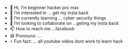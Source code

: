 - 👋 Hi, I’m beginner hacker pro max
- 👀 I’m interested in ... get my insta back
- 🌱 I’m currently learning ... cyber security things
- 💞️ I’m looking to collaborate on ...geting my insta back
- 📫 How to reach me ...facebook
- 😄 Pronouns: ...
- ⚡ Fun fact: ... all youtube vidios dont work to learn hack

<!---
Hassan5122/Hassan5122 is a ✨ special ✨ repository because its `README.md` (this file) appears on your GitHub profile.
You can click the Preview link to take a look at your changes.
--->

